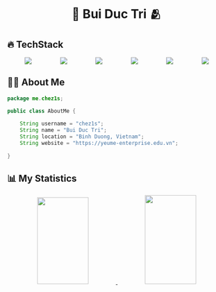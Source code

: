 <h1 align="center">
  <b>🙈 Bui Duc Tri 🫂</b>
</h1>

## 🔥 **TechStack**

<div align="center" style="display: flex; justify-content: space-evenly; gap: 25px; flex-wrap: wrap;">
    <img src="https://img.shields.io/badge/Java-bd4234?style=for-the-badge&logo=openjdk&logoColor=white&labelColor=282828">
    <img src="https://img.shields.io/badge/-Javascript-F7DF1E?style=for-the-badge&logo=javascript&logoColor=282828&labelColor=282828">
    <img src="https://img.shields.io/badge/-Lua-00007f?style=for-the-badge&logo=lua&logoColor=white&labelColor=282828">
    <img src="https://img.shields.io/badge/-MariaDB-c0765a?style=for-the-badge&logo=mariadb&logoColor=white&labelColor=282828">
    <img src="https://img.shields.io/badge/GitHub-fff?style=for-the-badge&logo=github&logoColor=black&labelColor=282828">
    <img src="https://img.shields.io/badge/PHP-4F5D95?style=for-the-badge&logo=php&logoColor=white&labelColor=282828">
</div>

## 👨‍💻 **About Me**
```java
package me.chez1s;

public class AboutMe {
    
    String username = "chez1s";
    String name = "Bui Duc Tri";
    String location = "Binh Duong, Vietnam";
    String website = "https://yeume-enterprise.edu.vn";
    
}
```

## 📊 My Statistics

<p align="center">
  <a href="https://yeume-enterprise.edu.vn/">
    <img width="48.5%" height="200px" src="https://github-readme-stats.vercel.app/api?username=TRIBUI106&show_icons=true&theme=gruvbox&hide_border=true" />
    <img width="48.5%" height="205px" src="https://github-readme-streak-stats-tribui106s-projects.vercel.app?user=TRIBUI106&theme=gruvbox&hide_border=true&date_format=j%2Fn%5B%2FY%5D" />
  </a>
</p>
